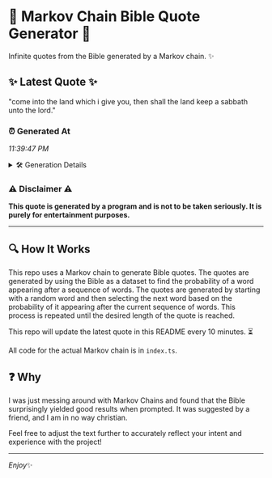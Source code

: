 # 📖 Markov Chain Bible Quote Generator 📖

Infinite quotes from the Bible generated by a Markov chain. ✨

## ✨ Latest Quote ✨
"come into the land which i give you, then shall the land keep a sabbath unto the lord."

### ⏰ Generated At
*11:39:47 PM*

<details>
    <summary>🛠️ Generation Details</summary>
    <p>
        <strong>🌱 Seed:</strong> come<br>
        <strong>🔄 Iterations:</strong> 17<br>
        <strong>📜 Context History:</strong><br>[ come ]: into<br>[ come, into ]: the<br>[ come, into, the ]: land<br>[ come, into, the, land ]: which<br>[ come, into, the, land, which ]: i<br>[ come, into, the, land, which, i ]: give<br>[ into, the, land, which, i, give ]: you,<br>[ the, land, which, i, give, you, ]: then<br>[ land, which, i, give, you,, then ]: shall<br>[ which, i, give, you,, then, shall ]: the<br>[ i, give, you,, then, shall, the ]: land<br>[ give, you,, then, shall, the, land ]: keep<br>[ you,, then, shall, the, land, keep ]: a<br>[ then, shall, the, land, keep, a ]: sabbath<br>[ shall, the, land, keep, a, sabbath ]: unto<br>[ the, land, keep, a, sabbath, unto ]: the<br>[ land, keep, a, sabbath, unto, the ]: lord.<br>
    </p>
</details>

### ⚠️ Disclaimer ⚠️
**This quote is generated by a program and is not to be taken seriously. It is purely for entertainment purposes.**

---

## 🔍 How It Works

This repo uses a Markov chain to generate Bible quotes. The quotes are generated by using the Bible as a dataset to find the probability of a word appearing after a sequence of words. The quotes are generated by starting with a random word and then selecting the next word based on the probability of it appearing after the current sequence of words. This process is repeated until the desired length of the quote is reached.

This repo will update the latest quote in this README every 10 minutes. ⏳

All code for the actual Markov chain is in `index.ts`.

## ❓ Why

I was just messing around with Markov Chains and found that the Bible surprisingly yielded good results when prompted. 
It was suggested by a friend, and I am in no way christian.

Feel free to adjust the text further to accurately reflect your intent and experience with the project!

---

*Enjoy*✨
